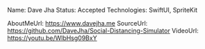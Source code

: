 Name: Dave Jha
Status: Accepted
Technologies: SwiftUI, SpriteKit

AboutMeUrl: https://www.davejha.me
SourceUrl: https://github.com/DaveJha/Social-Distancing-Simulator
VideoUrl: https://youtu.be/WlbHsg09BxY

<!---
EXAMPLE
Name: John Appleseed
Status: Submitted <or> Winner <or> Distinguished <or> Rejected
Technologies: SwiftUI, RealityKit, CoreGraphic

AboutMeUrl: https://linkedin.com/in/johnappleseed
SourceUrl: https://github.com/johnappleseed/wwdc2025
VideoUrl: https://youtu.be/ABCDE123456
-->
